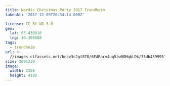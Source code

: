 ```yaml
---
title: Nordic Christmas Party 2017 Trondheim
takenAt: '2017-12-09T20:34:14.000Z'

license: CC BY-ND 3.0
geo:
  lat: 63.430816
  lng: 10.399608
tags:
  - trondheim
url: >-
  //images.ctfassets.net/bncv3c2gt878/6E4Rarv4uq5lw0OMqbLDk/75db4599951b3a391a291a05f70fee16/nordic-christmas-party-2017-trondheim_25089213308_o
size: 2091330
image:
  width: 2358
  height: 4192
---
```

